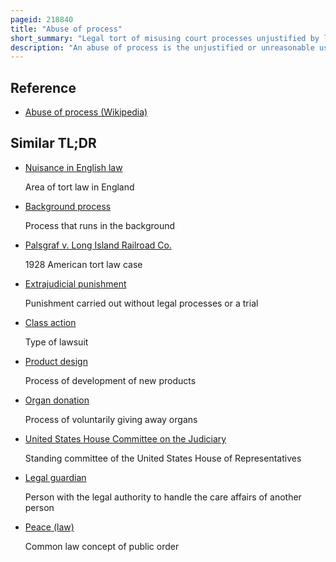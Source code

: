 ```yaml
---
pageid: 218840
title: "Abuse of process"
short_summary: "Legal tort of misusing court processes unjustified by legal actions being taken"
description: "An abuse of process is the unjustified or unreasonable use of legal proceedings or process to further a cause of action by an applicant or plaintiff in an action. It is a Claim by the Respondent or Defendant that the other Party is misusing or perverting regular issued Court Process which is not justified by the underlying legal Action. In common Law it is classified as a Tort Distinguishable from the intentional Tort of malicious Prosecution. This is a Tort which involves the Misuse of the public Right of Access to the Courts. In the united States it can be described as a legal Procedure commenced to gain an unfair Litigation Advantage."
---
```


## Reference

- [Abuse of process (Wikipedia)](https://en.wikipedia.org/?curid=218840)

## Similar TL;DR

- [Nuisance in English law](/tldr/en/nuisance-in-english-law)

  Area of tort law in England

- [Background process](/tldr/en/background-process)

  Process that runs in the background

- [Palsgraf v. Long Island Railroad Co.](/tldr/en/palsgraf-v-long-island-railroad-co)

  1928 American tort law case

- [Extrajudicial punishment](/tldr/en/extrajudicial-punishment)

  Punishment carried out without legal processes or a trial

- [Class action](/tldr/en/class-action)

  Type of lawsuit

- [Product design](/tldr/en/product-design)

  Process of development of new products

- [Organ donation](/tldr/en/organ-donation)

  Process of voluntarily giving away organs

- [United States House Committee on the Judiciary](/tldr/en/united-states-house-committee-on-the-judiciary)

  Standing committee of the United States House of Representatives

- [Legal guardian](/tldr/en/legal-guardian)

  Person with the legal authority to handle the care affairs of another person

- [Peace (law)](/tldr/en/peace-law)

  Common law concept of public order
